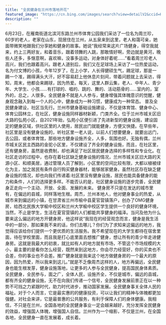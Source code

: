 ```yaml
---
title: "全民健身在兰州市落地开花"
featured_image: "https://cn.bing.com/images/search?view=detailV2&ccid=H6n%2bBXyB&id=ABC5B10102749356C36A619AE9F392B600D0C583&thid=OIP.H6n-BXyBB4ue47xEU4dTiAHaE8&mediaurl=https%3a%2f%2fts1.cn.mm.bing.net%2fth%2fid%2fR-C.1fa9fe057c81078b9ee3bc4453875388%3frik%3dg8XQALaS8%252bmaYQ%26riu%3dhttp%253a%252f%252ftw.luas.edu.cn%252f_upload%252farticle%252fimages%252f61%252f16%252f1e6113614da4a8717179cf40dcc9%252fe349caff-18e2-49ce-b4eb-752d5166fa72_d.jpg%26ehk%3dqcxIDL4f5FZ2Uxtz7j1bAWYCnhBd55YwzQtaAMjSkJo%253d%26risl%3d%26pid%3dImgRaw%26r%3d0&exph=1040&expw=1557&q=%e5%85%b0%e5%b7%9e%e5%85%a8%e6%b0%91%e5%81%a5%e8%ba%ab%e5%9b%be%e7%89%87&simid=608026786845310187&FORM=IRPRST&ck=4852B2868C27BC296CEF13146F4C8228&selectedIndex=8&itb=0"
description: ""
---
```

6月23日，在雁南街道北滨河东路兰州市体育公园我们采访了一位名为周兰珍，60岁的老人，老家在山东，现居住在兰州，从五泉来到这里，老人和蔼可亲，她面带微笑地跟我们分享她和健身的故事。她说“我经常来这片广场健身，得空我就来，约上三两好友，和着音乐，跟着领舞的人跳，那敢情好啊，旁边就是黄河，晚些人还多，多惬意啊，喜欢嘛，没事多运动，对身体好着呢……”看着周兰珍老人高兴，我们也跟着高兴。跟老人道别后，我们又在足球场上采访了一位热爱运动，名为付文博的小孩，今年12岁了，在上小学，人长得健硕生气，踢足球，那是一踢一个准，踢得满头大汗，好不容易赶上他休息片刻间，带着问题就上去采访，得知，周末，他都会来踢球，因为热爱。每天，这里人群云集，老人、中年人、青少年、大学生、小孩……有打球的、唱的、跳的、舞的、活动筋骨的……室内的，室外的，总之，人很多。全民健身不就是人人参与，健身增强其体魄意识的觉醒，健身观念融入到每一个人的心中，健身成为一种习惯，健康成为一种常态。
普及全民健身建设，社区当先行。兰州市健身基础设施建设，不仅是体育馆、健身中心、体育公园林立，在社区，健身设施同样器材新颖，门类齐全。位于兰州市城关区旧大路的弘苑小区，自2021年始，弘苑小区便引进了先进新型的健身设施，建设固定的健身区域，供社区里的人使用，居民出门就能健身，方便又快捷。在早些年，社区里是没有健身设施的，听社区里一老人说，以前人们想要健身，就要出远门，去公园，或者体育馆，那些地方健身设施齐全，人多，氛围也好。无独有偶，兰州市城关区民主西路的金驼小区里，不仅建设了齐全的健身设施，而且，在社区里，还有健身房，虽然是收费制，却也满足了社区居民健身选择的多样性和专业化。在社区走访的过程中，也存在着社区缺乏健身设施的情况，兰州市城关区旧大路的天源小区、和顺美居，通过管理人员了解到，小区里的空间比较有限，大都以植被绿化为主，加之居民有条件自行购买健身器材，能够居家健身。虽然社区存在缺乏健身设施的情况，却也向我们传递着:社区里没有健身设施，居民也能具备健身的能力和条件，人们的选择更多样。不能否认的是，社区健身设施的逐步完善，全民健身正走向一个主动、开放、全面、发展的未来。
健身房不只是在发达的城市里有，在偏远的县城，同样落地生根。周杰，兰州本地人，他对健身事业的热爱，从城市来到偏远的小镇，在甘肃省兰州市榆中县夏官营镇落户，创办了OMG健身房，给西北民族大学榆中校区和兰州大学榆中校区学生提供一个良好的健身环境，当然，不止是学生，生活在夏官营镇的人们都能共享健身的福泽。当问及他为什么要来这么偏远的地方开健身房，他这样说“我现在的经营观念而言，健身是我生活中的一部分，那如果我不来的话，你们去哪儿？你们为了求知来这偏远的地方，我觉得应该给你们提供一个更优质的生活服务。我不希望现在的大学生都待在宿舍里面，待在学校里面，而且我是打心底里面去想推广健身，想让所有的青少年走进健身房。这就是我最大的初衷，就比如有人的地方就有市场，不管这个市场规模的大小，最主要的是看你怎么经营，既然来到这地方，你会尽力经营好，你的买卖也不会差，你的事业也不会差。推广健身就是我来这个地方做健身房的一个最大的原因，因为热爱，所以我来到这儿。”就是不乏像周杰这样的人，地方再偏远，全民健身也能生根发芽，健身设施落地，让更多的人参与全民健身，提高国民身体素质。
全民健身，全民参与，面之广，全体人民，设施齐全，不仅是城市，偏远的县城，都有齐全的健身设施，无不在向我们传递一个信号，全民健身发展前景正在以一种势不可挡之力紧跟时代，助力时代进步，推动国家发展。全民健身事关全体人民的福祉。对于个人而言，它是最实惠的的健康投资，可以让我们的精神与体魄都更加强健。对社会来讲，它是最普惠的公共服务，有利于保障人们的身体健康。我相信，不只是在兰州，全国各地的全民健身事业一定会越来越好，充分发挥全民健身的效益，增强国人体魄，增强国人自信。兰州作为一个缩影，不仅是兰州，在全国各地，全民健身一直在发展着，成长着。
